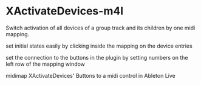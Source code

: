 # XActivateDevices-m4l
Switch activation of all devices of a group track and its children by one midi mapping.

set initial states easily by clicking inside the mapping on the device entries

set the connection to the buttons in the plugin by setting numbers on the left row of the mapping window

midimap XActivateDevices' Buttons to a midi control in Ableton Live




